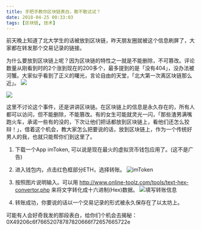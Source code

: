 ```yaml
---
title: 手把手教你区块链表白，敢不敢试试？
date: 2018-04-25 00:33:03
tags: [区块链, 技术]
---
```

前天晚上知道了北大学生的话被放到区块链，昨天朋友圈就被这个信息刷屏了，大家都在转发那个交易记录的链接。

为什么要放到区块链上呢？因为区块链的特性之一就是不能删除，不可篡改。评论数量从刚看到时的2个涨到现在的200多个，最多提到的是「没有404」，没办法被河蟹。大家似乎看到了正义的曙光，言论自由的天堂，「北大第一次离区块链那么近」。
![](https://i.imgur.com/MXtm1Ob.png)

![](https://i.imgur.com/uQCpIe8.png)

这里不讨论这个事件，还是讲讲区块链。在区块链上的信息是永久存在的，所有人都可以访问，但不能删除，不能篡改。有的女生可能就灵光一闪，「那些渣男满嘴跑火车，承诺一些有的没的，下次让他们把话都放到区块链上，看他们还怎么狡辩！」，借着这个机会，教大家怎么把要说的话，放到区块链上，作为一个传统好男人的我，也就只能帮你们到这里了。

1. 下载一个App imToken, 可以说是现在最火的虚拟货币钱包应用了。(这不是广告)
2. 进入钱包内，点击红色框部分ETH，选择转账。
![imToken](https://i.imgur.com/RmlWnTB.png)

3. 按照图片说明输入。可以用 http://www.online-toolz.com/tools/text-hex-convertor.php 来将文字转化成十六进制(Hex)数据。
![填写转账信息](https://i.imgur.com/uXCc5qa.png)
4. 转账成功，你要说的话以一个交易记录的形式被永久保存在了以太坊上。

可能有人会好奇我发的那段表白，给你们个机会去揭秘：0X49206c6f76652078787820666f72657665722e
